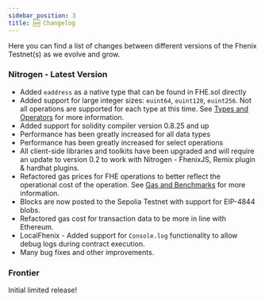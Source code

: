 ```yaml
---
sidebar_position: 3
title: 🆕 Changelog
---
```


Here you can find a list of changes between different versions of the Fhenix Testnet(s) as we evolve and grow.


### Nitrogen - Latest Version

* Added `eaddress` as a native type that can be found in FHE.sol directly
* Added support for large integer sizes: `euint64`, `euint128`, `euint256`. Not all operations are supported for each type
at this time. See [Types and Operators](../../Writing%20Smart%20Contracts/Types-and-Operators.md) for more information.
* Added support for solidity compiler version 0.8.25 and up
* Performance has been greatly increased for all data types
* Performance has been greatly increased for select operations
* All client-side libraries and toolkits have been upgraded and will require an update to version 0.2 to work with Nitrogen - FhenixJS, Remix plugin & hardhat plugins.
* Refactored gas prices for FHE operations to better reflect the operational cost of the operation. See [Gas and Benchmarks](../../Writing%20Smart%20Contracts/Gas-and-Benchmarks.md) for more information.
* Blocks are now posted to the Sepolia Testnet with support for EIP-4844 blobs.
* Refactored gas cost for transaction data to be more in line with Ethereum.
* LocalFhenix - Added support for `Console.log` functionality to allow debug logs during contract execution. 
* Many bug fixes and other improvements.

### Frontier

Initial limited release!
